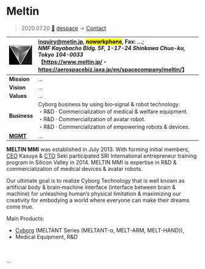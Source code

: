 # Meltin
> 2020.07.20 [🚀](../index/index.md) [despace](index.md) → [Contact](contact.md)

|[![](f/con/m/meltin_logo1_thumb.jpg)](f/con/m/meltin_logo1.png)|<inquiry@metin.jp>, <mark>noworkphone</mark>, Fax: …;<br> *NMF Kayabacho Bldg. 5F, 1-17-24 Shinkawa Chuo-ku, Tokyo 104-0033*<br> 【<https://www.meltin.jp/>・ <https://aerospacebiz.jaxa.jp/en/spacecompany/meltin/>】|
|:--|:--|
|**Mission**|…|
|**Vision**|…|
|**Values**|…|
|**Business**|Cyborg business by using bio‑signal & robot technology.<br> ・R&D · Commercialization of medical & welfare equipment.<br> ・R&D · Commercialization of avatar robot.<br> ・R&D · Commercialization of empowering robots & devices.|
|**[MGMT](mgmt.md)**|…|

**MELTIN MMI** was established in July 2013. With forming initial members, [CEO](mgmt.md) Kasuya & [CTO](mgmt.md) Seki participated SRI International entrepreneur training program in Silicon Valley in 2014. MELTIN MMI is expertise in R&D & commercialization of medical devices & avatar robots.

Our ultimate goal is to realize Cyborg Technology that is well known as artificial body & brain‑machine interface (interface between brain & machine) for unleashing human’s physical limitation & maximizing our creativity for embodying a world where everyone can make their dreams come true.

Main Products:

   - [Cyborg](robot.md) (MELTANT Series (MELTANT-α, MELT-ARM, MELT-HAND)),
   - Medical Equipment, R&D

<p style="page-break-after:always"> </p>

…

